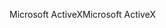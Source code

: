 <span data-ttu-id="80b72-101">Microsoft ActiveX</span><span class="sxs-lookup"><span data-stu-id="80b72-101">Microsoft ActiveX</span></span>